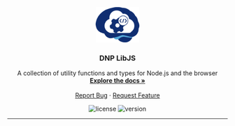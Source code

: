 <!-- PROJECT LOGO -->
<div align="center">
  <a href="https://github.com/DouglasNeuroInformatics/LibJS">
    <img src=".github/assets/libjs-logo.png" alt="Logo" width="100" >
  </a>
  <h3 align="center">DNP LibJS</h3>
  <p align="center">
    A collection of utility functions and types for Node.js and the browser
    <br />
    <a href="https://github.com/DouglasNeuroInformatics/LibJS">
      <strong>Explore the docs »
      </strong>
    </a>
    <br />
    <br />
    <a href="https://github.com/DouglasNeuroInformatics/LibJS/issues" rel="noreferrer" target="_blank">Report Bug</a>
    ·
    <a href="https://github.com/DouglasNeuroInformatics/LibJS/issues" rel="noreferrer" target="_blank">Request Feature</a>
  </p>
</div>

<!-- PROJECT SHIELDS -->
<div align="center">

![license](https://img.shields.io/github/license/DouglasNeuroInformatics/LibJS)
![version](https://img.shields.io/github/package-json/v/DouglasNeuroInformatics/LibJS)

</div>
<hr />